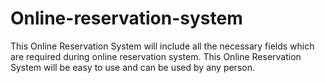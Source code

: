 # Online-reservation-system
 This Online Reservation System will include all the necessary fields which are required during online reservation system. This Online Reservation System will be easy to use and can be used by any person. 
